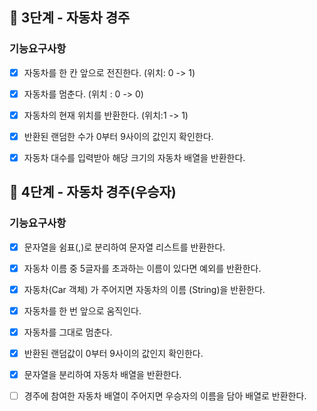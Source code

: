 ## 🚀 3단계 - 자동차 경주

### 기능요구사항

- [x]  자동차를 한 칸 앞으로 전진한다. (위치: 0 -> 1)
- [x]  자동차를 멈춘다. (위치 : 0 -> 0)
- [x]  자동차의 현재 위치를 반환한다. (위치:1 -> 1)
- [x]  반환된 랜덤한 수가 0부터 9사이의 값인지 확인한다.
- [x]  자동차 대수를 입력받아 해당 크기의 자동차 배열을 반환한다.


## 🚀 4단계 - 자동차 경주(우승자)  

### 기능요구사항

- [x]  문자열을 쉼표(,)로 분리하여 문자열 리스트를 반환한다.
- [x]  자동차 이름 중 5글자를 초과하는 이름이 있다면 예외를 반환한다.
- [x]  자동차(Car 객체) 가 주어지면 자동차의 이름 (String)을 반환한다.
- [x]  자동차를 한 번 앞으로 움직인다.
- [x]  자동차를 그대로 멈춘다.
- [x]  반환된 랜덤값이 0부터 9사이의 값인지 확인한다.
- [x]  문자열을 분리하여 자동차 배열을 반환한다.
- [ ]  경주에 참여한 자동차 배열이 주어지면 우승자의 이름을 담아 배열로 반환한다.


